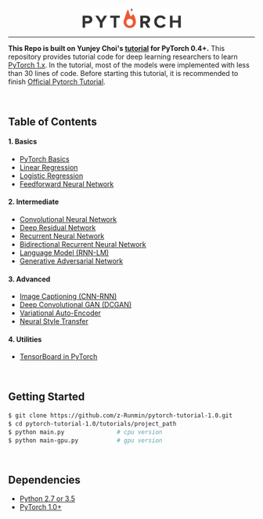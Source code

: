 <p align="center"><img width="40%" src="logo/pytorch_logo.png" /></p>

--------------------------------------------------------------------------------
**This Repo is built on Yunjey Choi's [tutorial](https://github.com/z-Runmin) for PyTorch 0.4+.** This repository provides tutorial code for deep learning researchers to learn [PyTorch 1.x](https://github.com/pytorch/pytorch). In the tutorial, most of the models were implemented with less than 30 lines of code. Before starting this tutorial, it is recommended to finish [Official Pytorch Tutorial](http://pytorch.org/tutorials/beginner/deep_learning_60min_blitz.html).


<br/>

## Table of Contents

#### 1. Basics
* [PyTorch Basics](https://github.com/z-Runmin/pytorch-tutorial-1.0/blob/master/tutorials/01-basics/feedforward_neural_network/main.py)
* [Linear Regression](https://github.com/z-Runmin/pytorch-tutorial-1.0/blob/master/tutorials/01-basics/linear_regression/main.py#L24-L31)
* [Logistic Regression](https://github.com/z-Runmin/pytorch-tutorial-1.0/blob/master/tutorials/01-basics/logistic_regression/main.py#L35-L42)
* [Feedforward Neural Network](https://github.com/z-Runmin/pytorch-tutorial-1.0/tree/master/tutorials/01-basics/feedforward_neural_network/main.py#L36-L47)

#### 2. Intermediate
* [Convolutional Neural Network](https://github.com/z-Runmin/pytorch-tutorial-1.0/tree/master/tutorials/02-intermediate/convolutional_neural_network/main.py#L33-L53)
* [Deep Residual Network](https://github.com/z-Runmin/pytorch-tutorial-1.0/tree/master/tutorials/02-intermediate/deep_residual_network/main.py#L67-L103)
* [Recurrent Neural Network](https://github.com/z-Runmin/pytorch-tutorial-1.0/tree/master/tutorials/02-intermediate/recurrent_neural_network/main.py#L38-L56)
* [Bidirectional Recurrent Neural Network](https://github.com/z-Runmin/pytorch-tutorial-1.0/tree/master/tutorials/02-intermediate/bidirectional_recurrent_neural_network/main.py#L38-L57)
* [Language Model (RNN-LM)](https://github.com/z-Runmin/pytorch-tutorial-1.0/tree/master/tutorials/02-intermediate/language_model/main.py#L28-L53)
* [Generative Adversarial Network](https://github.com/z-Runmin/pytorch-tutorial-1.0/blob/master/tutorials/02-intermediate/generative_adversarial_network/main.py#L34-L50)

#### 3. Advanced
* [Image Captioning (CNN-RNN)](https://github.com/z-Runmin/pytorch-tutorial-1.0/tree/master/tutorials/03-advanced/image_captioning)
* [Deep Convolutional GAN (DCGAN)](https://github.com/z-Runmin/pytorch-tutorial-1.0/tree/master/tutorials/03-advanced/deep_convolutional_gan)
* [Variational Auto-Encoder](https://github.com/z-Runmin/pytorch-tutorial-1.0/tree/master/tutorials/03-advanced/variational_auto_encoder)
* [Neural Style Transfer](https://github.com/z-Runmin/pytorch-tutorial-1.0/tree/master/tutorials/03-advanced/neural_style_transfer)

#### 4. Utilities
* [TensorBoard in PyTorch](https://github.com/z-Runmin/pytorch-tutorial-1.0/tree/master/tutorials/04-utils/tensorboard)



<br/>

## Getting Started
```bash
$ git clone https://github.com/z-Runmin/pytorch-tutorial-1.0.git
$ cd pytorch-tutorial-1.0/tutorials/project_path
$ python main.py               # cpu version
$ python main-gpu.py           # gpu version
```

<br/>

## Dependencies
* [Python 2.7 or 3.5](https://www.continuum.io/downloads)
* [PyTorch 1.0+](http://pytorch.org/)



<br/>

